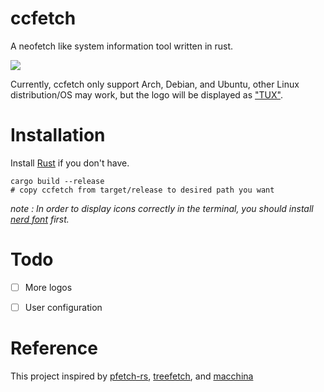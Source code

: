 # ccfetch
A neofetch like system information tool written in rust.

![](https://raw.githubusercontent.com/charleschetty/ccfetch/main/shots/2023-11-26_06-31.png)

Currently, ccfetch only support Arch, Debian, and Ubuntu, other Linux distribution/OS may work, but 
the logo will be displayed as ["TUX"](https://en.wikipedia.org/wiki/Tux_(mascot)). 

# Installation

Install [Rust](https://www.rust-lang.org/tools/install) if you don't have. 

```shell
cargo build --release
# copy ccfetch from target/release to desired path you want
```

*note : In order to display icons correctly in the  terminal, you should install [nerd font](https://github.com/ryanoasis/nerd-fonts) first.*

# Todo

- [ ] More logos
- [ ] User configuration 


# Reference 
This project inspired by [pfetch-rs](https://github.com/Gobidev/pfetch-rs), [treefetch](https://github.com/angelofallars/treefetch), and [macchina](https://github.com/Macchina-CLI/macchina) 
